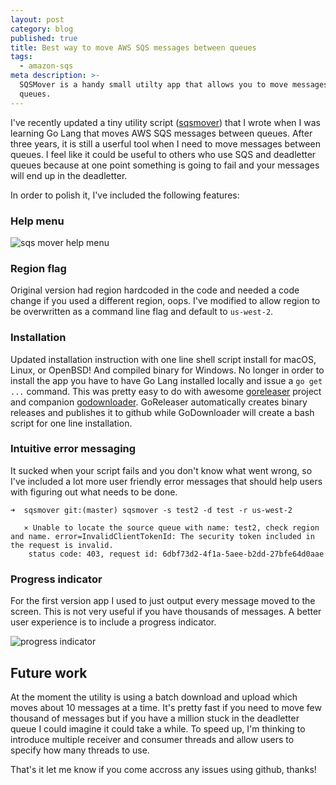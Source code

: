 ```yaml
---
layout: post
category: blog
published: true
title: Best way to move AWS SQS messages between queues
tags:
  - amazon-sqs
meta description: >-
  SQSMover is a handy small utilty app that allows you to move messages between
  queues.
---
```

I've recently updated a tiny utility script ([sqsmover](https://github.com/mercury2269/sqsmover)) that I wrote when I was learning Go Lang that moves AWS SQS messages between queues. After three years, it is still a userful tool when I need to move messages between queues. I feel like it could be useful to others who use SQS and deadletter queues because at one point something is going to fail and your messages will end up in the deadletter. 

In order to polish it, I've included the following features:

### Help menu 
![sqs mover help menu](https://github.com/mercury2269/mercury2269.github.io/raw/master/uploads/2018/sqsmover_help.png "SQS Mover help menu")

### Region flag
Original version had region hardcoded in the code and needed a code change if you used a different region, oops. I've modified to allow region to be overwritten as a command line flag and default to `us-west-2`.

###  Installation
Updated installation instruction with one line shell script install for macOS, Linux, or OpenBSD! And compiled binary for Windows. No longer in order to install the app you have to have Go Lang installed locally and issue a `go get ...` command. This was pretty easy to do with awesome [goreleaser](https://github.com/goreleaser/goreleaser) project and companion [godownloader](https://github.com/goreleaser/godownloader). GoReleaser automatically creates binary releases and publishes it to github while GoDownloader will create a bash script for one line installation. 

### Intuitive error messaging
It sucked when your script fails and you don't know what went wrong, so I've included a lot more user friendly error messages that should help users with figuring out what needs to be done. 
```
➜  sqsmover git:(master) sqsmover -s test2 -d test -r us-west-2

   ⨯ Unable to locate the source queue with name: test2, check region and name. error=InvalidClientTokenId: The security token included in the request is invalid.
	status code: 403, request id: 6dbf73d2-4f1a-5aee-b2dd-27bfe64d0aae
```

### Progress indicator
For the first version app I used to just output every message moved to the screen. This is not very useful if you have thousands of messages. A better user experience is to include a progress indicator. 

![progress indicator](https://github.com/mercury2269/mercury2269.github.io/raw/master/uploads/2018/sqsmover_progress.gif "SQS Mover progress indicator")

## Future work
At the moment the utility is using a batch download and upload which moves about 10 messages at a time. It's pretty fast if you need to move few thousand of messages but if you have a million stuck in the deadletter queue I could imagine it could take a while. To speed up, I'm thinking to introduce multiple receiver and consumer threads and allow users to specify how many threads to use.

That's it let me know if you come accross any issues using github, thanks!




